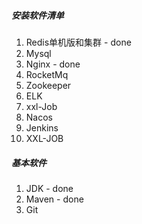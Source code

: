 ##### 安装软件清单

1. Redis单机版和集群 - done
2. Mysql
3. Nginx - done
4. RocketMq
5. Zookeeper
6. ELK
7. xxl-Job
8. Nacos
9. Jenkins
10. XXL-JOB



##### 基本软件

1. JDK - done
2. Maven - done
3. Git 